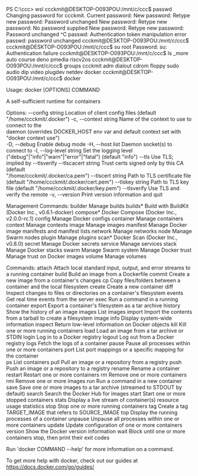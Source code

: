 PS C:\ccc> wsl 
ccckmit@DESKTOP-O093POU:/mnt/c/ccc$ passwd
Changing password for ccckmit.
Current password:
New password: 
Retype new password: 
Password unchanged
New password: 
Retype new password: 
No password supplied
New password: 
Retype new password: 
Password unchanged
^C
passwd: Authentication token manipulation error
passwd: password unchanged
ccckmit@DESKTOP-O093POU:/mnt/c/ccc$
ccckmit@DESKTOP-O093POU:/mnt/c/ccc$ su root
Password: 
su: Authentication failure
ccckmit@DESKTOP-O093POU:/mnt/c/ccc$ ls
_more  auto  course  deno  pmedia  riscv2os
ccckmit@DESKTOP-O093POU:/mnt/c/ccc$ groups
ccckmit adm dialout cdrom floppy sudo audio dip video plugdev netdev docker
ccckmit@DESKTOP-O093POU:/mnt/c/ccc$ docker

Usage:  docker [OPTIONS] COMMAND

A self-sufficient runtime for containers

Options:
      --config string      Location of client config files (default
                           "/home/ccckmit/.docker")
  -c, --context string     Name of the context to use to connect to the       
                           daemon (overrides DOCKER_HOST env var and
                           default context set with "docker context use")     
  -D, --debug              Enable debug mode
  -H, --host list          Daemon socket(s) to connect to
  -l, --log-level string   Set the logging level
                           ("debug"|"info"|"warn"|"error"|"fatal")
                           (default "info")
      --tls                Use TLS; implied by --tlsverify
      --tlscacert string   Trust certs signed only by this CA (default        
                           "/home/ccckmit/.docker/ca.pem")
      --tlscert string     Path to TLS certificate file (default
                           "/home/ccckmit/.docker/cert.pem")
      --tlskey string      Path to TLS key file (default
                           "/home/ccckmit/.docker/key.pem")
      --tlsverify          Use TLS and verify the remote
  -v, --version            Print version information and quit

Management Commands:
  builder     Manage builds
  buildx*     Build with BuildKit (Docker Inc., v0.6.1-docker)
  compose*    Docker Compose (Docker Inc., v2.0.0-rc.1)
  config      Manage Docker configs
  container   Manage containers
  context     Manage contexts
  image       Manage images
  manifest    Manage Docker image manifests and manifest lists
  network     Manage networks
  node        Manage Swarm nodes
  plugin      Manage plugins
  scan*       Docker Scan (Docker Inc., v0.8.0)
  secret      Manage Docker secrets
  service     Manage services
  stack       Manage Docker stacks
  swarm       Manage Swarm
  system      Manage Docker
  trust       Manage trust on Docker images
  volume      Manage volumes

Commands:
  attach      Attach local standard input, output, and error streams to a running container
  build       Build an image from a Dockerfile
  commit      Create a new image from a container's changes
  cp          Copy files/folders between a container and the local filesystem 
  create      Create a new container
  diff        Inspect changes to files or directories on a container's filesystem
  events      Get real time events from the server
  exec        Run a command in a running container
  export      Export a container's filesystem as a tar archive
  history     Show the history of an image
  images      List images
  import      Import the contents from a tarball to create a filesystem image 
  info        Display system-wide information
  inspect     Return low-level information on Docker objects
  kill        Kill one or more running containers
  load        Load an image from a tar archive or STDIN
  login       Log in to a Docker registry
  logout      Log out from a Docker registry
  logs        Fetch the logs of a container
  pause       Pause all processes within one or more containers
  port        List port mappings or a specific mapping for the container      
  ps          List containers
  pull        Pull an image or a repository from a registry
  push        Push an image or a repository to a registry
  rename      Rename a container
  restart     Restart one or more containers
  rm          Remove one or more containers
  rmi         Remove one or more images
  run         Run a command in a new container
  save        Save one or more images to a tar archive (streamed to STDOUT by 
default)
  search      Search the Docker Hub for images
  start       Start one or more stopped containers
  stats       Display a live stream of container(s) resource usage statistics 
  stop        Stop one or more running containers
  tag         Create a tag TARGET_IMAGE that refers to SOURCE_IMAGE
  top         Display the running processes of a container
  unpause     Unpause all processes within one or more containers
  update      Update configuration of one or more containers
  version     Show the Docker version information
  wait        Block until one or more containers stop, then print their exit codes

Run 'docker COMMAND --help' for more information on a command.

To get more help with docker, check out our guides at https://docs.docker.com/go/guides/